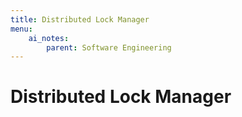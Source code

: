 ```yaml
---
title: Distributed Lock Manager
menu:
    ai_notes:
        parent: Software Engineering
---
```

# Distributed Lock Manager


